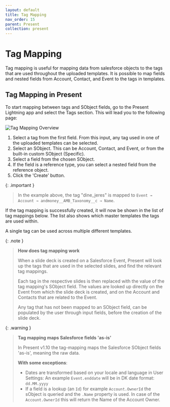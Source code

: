 ```yaml
---
layout: default
title: Tag Mapping
nav_order: 15
parent: Present
collection: present
---
```


# Tag Mapping
Tag mapping is useful for mapping data from salesforce objects to the tags that are used throughout the uploaded templates.
It is possible to map fields and nested fields from Account, Contact, and Event to the tags in templates.

## Tag Mapping in Present
To start mapping between tags and SObject fields, go to the Present Lightning app and select the Tags section.
This will lead you to the following page:

![Tag Mapping Overview](/assets/images/present/ui/tag-mapping-overview.png)

1. Select a tag from the first field. From this input, any tag used in one of the uploaded templates can be selected.
2. Select an SObject. This can be Account, Contact, and Event, or from the built-in custom SObject (Specific).
3. Select a field from the chosen SObject.
4. If the field is a reference type, you can select a nested field from the reference object.
5. Click the 'Create' button.

{: .important }
> In the example above, the tag "dine_jeres" is mapped to `Event → Account → andmoney__AMB_Taxonomy__c → Name`.

If the tag mapping is successfully created, it will now be shown in the list of tag mappings below.
The list also shows which master templates the tags are used within.

A single tag can be used across multiple different templates.

{: .note }
> **How does tag mapping work**
>
> When a slide deck is created on a Salesforce Event, Present will look up the tags that are used in the selected slides, and find the relevant tag mappings.
>
> Each tag in the respective slides is then replaced with the value of the tag mapping's SObject field.
> The values are looked up directly on the Event from which the slide deck is created, and on the Account and Contacts that are related to the Event.
>
> Any tag that has not been mapped to an SObject field, can be populated by the user through input fields, before the creation of the slide deck.

{: .warning }
> **Tag mapping maps Salesforce fields 'as-is'**
>
> In Present v1.10 the tag-mapping maps the Salesforce SObject fields 'as-is', meaning the raw data.
> 
> **With some exceptions**:
> - Dates are transformed based on your locale and language in User Settings: An example `Event.enddate` will be in DK date format: `dd.MM.yyyy`
> - If a field is a lookup (an `Id`) for example `Account.OwnerId` the sObject is queried and the `.Name` property is used. In case of the `Account.OwnerId` this will return the Name of the Account Owner.
